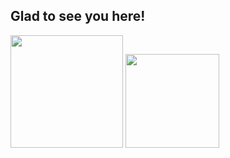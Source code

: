 ## Glad to see you here! 

<img height="180em" src="https://github-readme-stats.vercel.app/api?username=JMD110&show_icons=true&hide_border=true&&count_private=true&include_all_commits=true" />  <img src="https://cdn.jsdelivr.net/gh/sy-records/staticfile@master/images/202007/huaji.gif" height="150">


